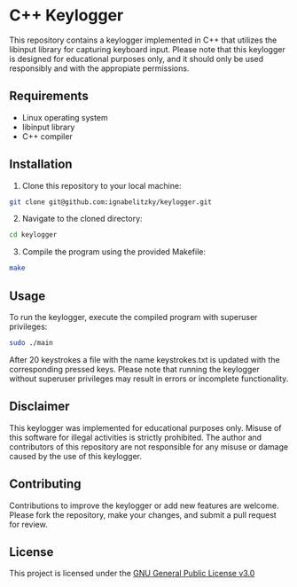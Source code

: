 # C++ Keylogger

This repository contains a keylogger implemented in C++ that utilizes the libinput library for capturing keyboard input. Please note that this keylogger is designed for educational purposes only, and it should only be used responsibly and with the appropiate permissions.

## Requirements
- Linux operating system
- libinput library
- C++ compiler

## Installation
1. Clone this repository to your local machine:
```Bash
git clone git@github.com:ignabelitzky/keylogger.git
```
2. Navigate to the cloned directory:
```Bash
cd keylogger
```
3. Compile the program using the provided Makefile:
```Bash
make
```

## Usage
To run the keylogger, execute the compiled program with superuser privileges:
```Bash
sudo ./main
```
After 20 keystrokes a file with the name keystrokes.txt is updated with the corresponding pressed keys.
Please note that running the keylogger without superuser privileges may result in errors or incomplete functionality.

## Disclaimer
This keylogger was implemented for educational purposes only. Misuse of this software for illegal activities is strictly prohibited. The author and contributors of this repository are not responsible for any misuse or damage caused by the use of this keylogger.

## Contributing
Contributions to improve the keylogger or add new features are welcome. Please fork the repository, make your changes, and submit a pull request for review.

## License
This project is licensed under the [GNU General Public License v3.0](LICENSE)
